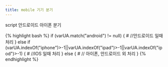 ```yaml
---
title: mobile 기기 분기
---
```


<div class="code-title">script 안드로이드 아이폰 분기</div>

{% highlight bash %}
if (varUA.match("android") != null) { 
    # //안드로이드 일때 처리
} else
 if (varUA.indexOf("iphone")>-1||varUA.indexOf("ipad")>-1||varUA.indexOf("ipod")>-1) {
    # //IOS 일때 처리
} else {
    # // 아이폰, 안드로이드 외 처리
}
{% endhighlight %}